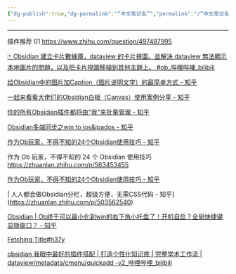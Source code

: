 ```yaml
---
{"dg-publish":true,"dg-permalink":"“中文笔记名”","permalink":"/“中文笔记名”/","title":"进阶玩法","tags":["技术","难度/进阶","obsidian","代码"]}
---
```



---

插件推荐 01 https://www.zhihu.com/question/497487995

[🃏 Obsidian 建立卡片數據庫，dataview 的卡片視圖。並解決 dataview 無法顯示本地圖片的問題，以及把卡片視圖移植到其他主題上。 #ob_哔哩哔哩_bilibili](https://www.bilibili.com/video/BV15T411373a/?spm_id_from=333.999.0.0&vd_source=b3817a0a24d1be416913e890ea5a5601)

[给Obsidian中的图片加Caption（图片说明文字）的最简单方式 - 知乎](https://zhuanlan.zhihu.com/p/597153012)

[一起来看看大佬们的Obsidian白板（Canvas）使用案例分享 - 知乎](https://zhuanlan.zhihu.com/p/597131166)

[你的所有Obsidian插件都将由"我"来批量管理 - 知乎](https://zhuanlan.zhihu.com/p/597129330)

[Obsidian多端同步之win to ios&ipados - 知乎](https://zhuanlan.zhihu.com/p/566087643)

[作为Ob玩家，不得不知的24个Obsidian使用技巧 - 知乎](https://zhuanlan.zhihu.com/p/563453455)

作为 Ob 玩家，不得不知的 24 个 Obsidian 使用技巧 https://zhuanlan.zhihu.com/p/563453455

[作为Ob玩家，不得不知的24个Obsidian使用技巧 - 知乎](https://zhuanlan.zhihu.com/p/563453455)

| 人人都会做Obsidian分栏，超级方便，无需CSS代码 - 知乎](https://zhuanlan.zhihu.com/p/503562540)

[Obsidian | Ob终于可以最小化到win的右下角小托盘了！开机自启？全局快捷键显隐窗口？ - 知乎](https://zhuanlan.zhihu.com/p/585996575)

[Fetching Title#h37y](https://www.bilibili.com/video/BV1aT411F78h/?spm_id_from=333.788&vd_source=b3817a0a24d1be416913e890ea5a5601)

[obsidian 我眼中最好的插件搭配 | 打造个性化知识库 | 完整学术工作流 | dataview/metadata/cmenu/quickadd -v2_哔哩哔哩_bilibili](https://www.bilibili.com/video/BV1tL4y1H7XJ/?spm_id_from=333.999.0.0&vd_source=b3817a0a24d1be416913e890ea5a5601)


